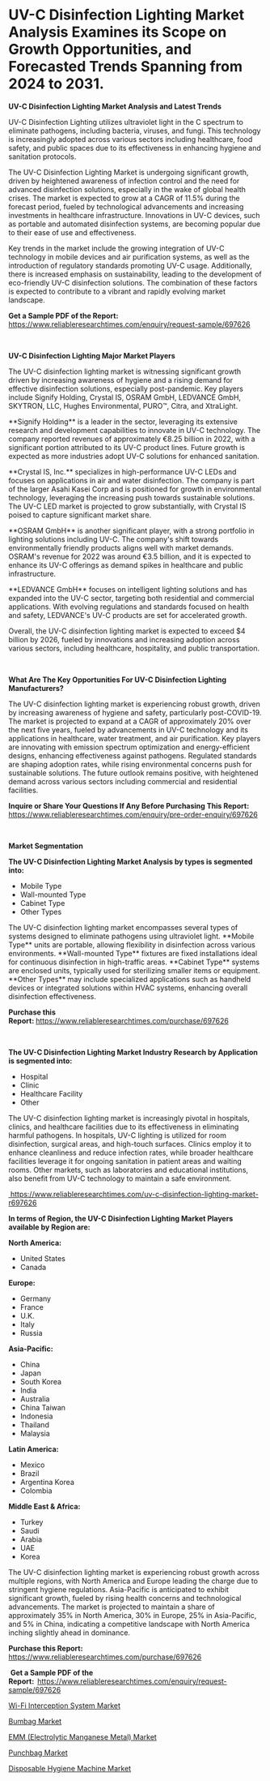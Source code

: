 <p><h1>UV-C Disinfection Lighting Market Analysis Examines its Scope on Growth Opportunities, and Forecasted Trends Spanning from 2024 to 2031.</h1></p><p><strong>UV-C Disinfection Lighting Market Analysis and Latest Trends</strong></p>
<p><p>UV-C Disinfection Lighting utilizes ultraviolet light in the C spectrum to eliminate pathogens, including bacteria, viruses, and fungi. This technology is increasingly adopted across various sectors including healthcare, food safety, and public spaces due to its effectiveness in enhancing hygiene and sanitation protocols.</p><p>The UV-C Disinfection Lighting Market is undergoing significant growth, driven by heightened awareness of infection control and the need for advanced disinfection solutions, especially in the wake of global health crises. The market is expected to grow at a CAGR of 11.5% during the forecast period, fueled by technological advancements and increasing investments in healthcare infrastructure. Innovations in UV-C devices, such as portable and automated disinfection systems, are becoming popular due to their ease of use and effectiveness.</p><p>Key trends in the market include the growing integration of UV-C technology in mobile devices and air purification systems, as well as the introduction of regulatory standards promoting UV-C usage. Additionally, there is increased emphasis on sustainability, leading to the development of eco-friendly UV-C disinfection solutions. The combination of these factors is expected to contribute to a vibrant and rapidly evolving market landscape.</p></p>
<p><strong>Get a Sample PDF of the Report:&nbsp;</strong> <a href="https://www.reliableresearchtimes.com/enquiry/request-sample/697626?utm_campaign=1266&utm_medium=2&utm_source=Github&utm_content=ia&utm_term=29092024&utm_id=uv-c-disinfection-lighting">https://www.reliableresearchtimes.com/enquiry/request-sample/697626</a></p>
<p>&nbsp;</p>
<p><strong>UV-C Disinfection Lighting Major Market Players</strong></p>
<p><p>The UV-C disinfection lighting market is witnessing significant growth driven by increasing awareness of hygiene and a rising demand for effective disinfection solutions, especially post-pandemic. Key players include Signify Holding, Crystal IS, OSRAM GmbH, LEDVANCE GmbH, SKYTRON, LLC, Hughes Environmental, PURO™, Citra, and XtraLight.</p><p>**Signify Holding** is a leader in the sector, leveraging its extensive research and development capabilities to innovate in UV-C technology. The company reported revenues of approximately €8.25 billion in 2022, with a significant portion attributed to its UV-C product lines. Future growth is expected as more industries adopt UV-C solutions for enhanced sanitation.</p><p>**Crystal IS, Inc.** specializes in high-performance UV-C LEDs and focuses on applications in air and water disinfection. The company is part of the larger Asahi Kasei Corp and is positioned for growth in environmental technology, leveraging the increasing push towards sustainable solutions. The UV-C LED market is projected to grow substantially, with Crystal IS poised to capture significant market share.</p><p>**OSRAM GmbH** is another significant player, with a strong portfolio in lighting solutions including UV-C. The company's shift towards environmentally friendly products aligns well with market demands. OSRAM's revenue for 2022 was around €3.5 billion, and it is expected to enhance its UV-C offerings as demand spikes in healthcare and public infrastructure.</p><p>**LEDVANCE GmbH** focuses on intelligent lighting solutions and has expanded into the UV-C sector, targeting both residential and commercial applications. With evolving regulations and standards focused on health and safety, LEDVANCE's UV-C products are set for accelerated growth.</p><p>Overall, the UV-C disinfection lighting market is expected to exceed $4 billion by 2026, fueled by innovations and increasing adoption across various sectors, including healthcare, hospitality, and public transportation.</p></p>
<p>&nbsp;</p>
<p><strong>What Are The Key Opportunities For UV-C Disinfection Lighting Manufacturers?</strong></p>
<p><p>The UV-C disinfection lighting market is experiencing robust growth, driven by increasing awareness of hygiene and safety, particularly post-COVID-19. The market is projected to expand at a CAGR of approximately 20% over the next five years, fueled by advancements in UV-C technology and its applications in healthcare, water treatment, and air purification. Key players are innovating with emission spectrum optimization and energy-efficient designs, enhancing effectiveness against pathogens. Regulated standards are shaping adoption rates, while rising environmental concerns push for sustainable solutions. The future outlook remains positive, with heightened demand across various sectors including commercial and residential facilities.</p></p>
<p><strong>Inquire or Share Your Questions If Any Before Purchasing This Report:</strong> <a href="https://www.reliableresearchtimes.com/enquiry/pre-order-enquiry/697626?utm_campaign=1266&utm_medium=2&utm_source=Github&utm_content=ia&utm_term=29092024&utm_id=uv-c-disinfection-lighting">https://www.reliableresearchtimes.com/enquiry/pre-order-enquiry/697626</a></p>
<p>&nbsp;</p>
<p><strong>Market Segmentation</strong></p>
<p><strong>The UV-C Disinfection Lighting Market Analysis by types is segmented into:</strong></p>
<p><ul><li>Mobile Type</li><li>Wall-mounted Type</li><li>Cabinet Type</li><li>Other Types</li></ul></p>
<p><p>The UV-C disinfection lighting market encompasses several types of systems designed to eliminate pathogens using ultraviolet light. **Mobile Type** units are portable, allowing flexibility in disinfection across various environments. **Wall-mounted Type** fixtures are fixed installations ideal for continuous disinfection in high-traffic areas. **Cabinet Type** systems are enclosed units, typically used for sterilizing smaller items or equipment. **Other Types** may include specialized applications such as handheld devices or integrated solutions within HVAC systems, enhancing overall disinfection effectiveness.</p></p>
<p><strong>Purchase this Report:&nbsp;</strong><a href="https://www.reliableresearchtimes.com/purchase/697626?utm_campaign=1266&utm_medium=2&utm_source=Github&utm_content=ia&utm_term=29092024&utm_id=uv-c-disinfection-lighting">https://www.reliableresearchtimes.com/purchase/697626</a></p>
<p>&nbsp;</p>
<p><strong>The UV-C Disinfection Lighting Market Industry Research by Application is segmented into:</strong></p>
<p><ul><li>Hospital</li><li>Clinic</li><li>Healthcare Facility</li><li>Other</li></ul></p>
<p><p>The UV-C disinfection lighting market is increasingly pivotal in hospitals, clinics, and healthcare facilities due to its effectiveness in eliminating harmful pathogens. In hospitals, UV-C lighting is utilized for room disinfection, surgical areas, and high-touch surfaces. Clinics employ it to enhance cleanliness and reduce infection rates, while broader healthcare facilities leverage it for ongoing sanitation in patient areas and waiting rooms. Other markets, such as laboratories and educational institutions, also benefit from UV-C technology to maintain a safe environment.</p></p>
<p><a href="https://www.reliableresearchtimes.com/uv-c-disinfection-lighting-market-r697626?utm_campaign=1266&utm_medium=2&utm_source=Github&utm_content=ia&utm_term=29092024&utm_id=uv-c-disinfection-lighting">&nbsp;https://www.reliableresearchtimes.com/uv-c-disinfection-lighting-market-r697626</a></p>
<p><strong>In terms of Region, the UV-C Disinfection Lighting Market Players available by Region are:</strong></p>
<p>
    <p> <strong> North America: </strong>
        <ul>
            <li>United States</li>
            <li>Canada</li>
        </ul>
        </p> 
    <p> <strong> Europe: </strong>
        <ul>
            <li>Germany</li>
            <li>France</li>
            <li>U.K.</li>
            <li>Italy</li>
            <li>Russia</li>
        </ul>
        </p> 
    <p> <strong> Asia-Pacific: </strong>
        <ul>
            <li>China</li>
            <li>Japan</li>
            <li>South Korea</li>
            <li>India</li>
            <li>Australia</li>
            <li>China Taiwan</li>
            <li>Indonesia</li>
            <li>Thailand</li>
            <li>Malaysia</li>
        </ul>
        </p> 
    <p> <strong> Latin America: </strong>
        <ul>
            <li>Mexico</li>
            <li>Brazil</li>
            <li>Argentina Korea</li>
            <li>Colombia</li>
        </ul>
        </p> 
    <p> <strong> Middle East & Africa: </strong>
        <ul>
            <li>Turkey</li>
            <li>Saudi</li>
            <li>Arabia</li>
            <li>UAE</li>
            <li>Korea</li>
        </ul>
    </p>
    </p>
<p><p>The UV-C disinfection lighting market is experiencing robust growth across multiple regions, with North America and Europe leading the charge due to stringent hygiene regulations. Asia-Pacific is anticipated to exhibit significant growth, fueled by rising health concerns and technological advancements. The market is projected to maintain a share of approximately 35% in North America, 30% in Europe, 25% in Asia-Pacific, and 5% in China, indicating a competitive landscape with North America inching slightly ahead in dominance.</p></p>
<p><strong>Purchase this Report: </strong><a href="https://www.reliableresearchtimes.com/purchase/697626?utm_campaign=1266&utm_medium=2&utm_source=Github&utm_content=ia&utm_term=29092024&utm_id=uv-c-disinfection-lighting">https://www.reliableresearchtimes.com/purchase/697626</a></p>
<p>&nbsp;<strong>Get a Sample PDF of the Report:&nbsp;&nbsp;</strong><a href="https://www.reliableresearchtimes.com/enquiry/request-sample/697626?utm_campaign=1266&utm_medium=2&utm_source=Github&utm_content=ia&utm_term=29092024&utm_id=uv-c-disinfection-lighting">https://www.reliableresearchtimes.com/enquiry/request-sample/697626</a></p>
<p><strong></strong></p>
<p><p><a href="https://issuu.com/reportprime-2/docs/wi-fi-interception-system-market-si_ec379b681032bc?utm_campaign=1266&utm_medium=2&utm_source=Github&utm_content=ia&utm_term=29092024&utm_id=uv-c-disinfection-lighting">Wi-Fi Interception System Market</a></p><p><a href="https://www.linkedin.com/pulse/global-bumbag-market-focus-application-end-use-industry-type-75ysc?utm_campaign=1266&utm_medium=2&utm_source=Github&utm_content=ia&utm_term=29092024&utm_id=uv-c-disinfection-lighting">Bumbag Market</a></p><p><a href="https://issuu.com/reportprime-2/docs/emm-electrolytic-manganese-metal-ma_8da176f8cb6721?utm_campaign=1266&utm_medium=2&utm_source=Github&utm_content=ia&utm_term=29092024&utm_id=uv-c-disinfection-lighting">EMM (Electrolytic Manganese Metal) Market</a></p><p><a href="https://www.linkedin.com/pulse/future-trajectory-punchbag-market-emerging-trends-forecasts-shagc?utm_campaign=1266&utm_medium=2&utm_source=Github&utm_content=ia&utm_term=29092024&utm_id=uv-c-disinfection-lighting">Punchbag Market</a></p><p><a href="https://github.com/globismark/Market-Research-Report-List-5/blob/main/disposable-hygiene-machine-market.md?utm_campaign=1266&utm_medium=2&utm_source=Github&utm_content=ia&utm_term=29092024&utm_id=uv-c-disinfection-lighting">Disposable Hygiene Machine Market</a></p></p>